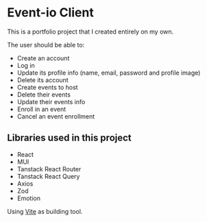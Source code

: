 # Event-io Client
This is a portfolio project that I created entirely on my own.

The user should be able to:

 - Create an account
 - Log in
 - Update its profile info (name, email, password and profile image)
 - Delete its account
 - Create events to host
 - Delete their events
 - Update their events info
 - Enroll in an event
 - Cancel an event enrollment

## Libraries used in this project
 - React
 - MUI
 - Tanstack React Router
 - Tanstack React Query
 - Axios
 - Zod
 - Emotion

Using [Vite](https://vite.dev/) as building tool.
